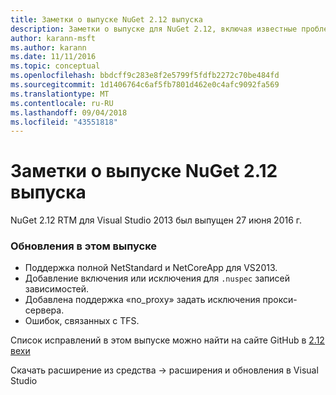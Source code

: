 ```yaml
---
title: Заметки о выпуске NuGet 2.12 выпуска
description: Заметки о выпуске для NuGet 2.12, включая известные проблемы, исправления ошибок, добавленные функции и запросы на изменение структуры.
author: karann-msft
ms.author: karann
ms.date: 11/11/2016
ms.topic: conceptual
ms.openlocfilehash: bbdcff9c283e8f2e5799f5fdfb2272c70be484fd
ms.sourcegitcommit: 1d1406764c6af5fb7801d462e0c4afc9092fa569
ms.translationtype: MT
ms.contentlocale: ru-RU
ms.lasthandoff: 09/04/2018
ms.locfileid: "43551818"
---
```

# <a name="nuget-212-release-notes"></a>Заметки о выпуске NuGet 2.12 выпуска

NuGet 2.12 RTM для Visual Studio 2013 был выпущен 27 июня 2016 г.

### <a name="updates-in-this-release"></a>Обновления в этом выпуске

* Поддержка полной NetStandard и NetCoreApp для VS2013.
* Добавление включения или исключения для `.nuspec` записей зависимостей.
* Добавлена поддержка «no_proxy» задать исключения прокси-сервера.
* Ошибок, связанных с TFS.

Список исправлений в этом выпуске можно найти на сайте GitHub в [2.12 вехи](https://github.com/NuGet/Home/issues?q=milestone%3A2.12+is%3Aclosed)

Скачать расширение из средства -> расширения и обновления в Visual Studio
